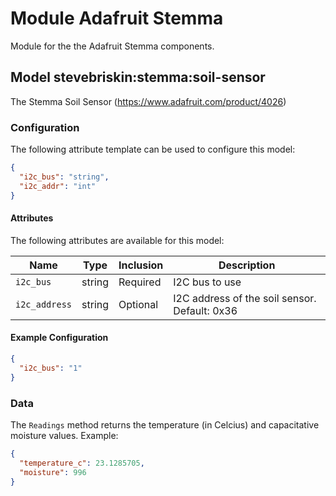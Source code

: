 # Module Adafruit Stemma

Module for the the Adafruit Stemma components.

## Model stevebriskin:stemma:soil-sensor

The Stemma Soil Sensor (https://www.adafruit.com/product/4026)

### Configuration
The following attribute template can be used to configure this model:

```json
{
  "i2c_bus": "string",
  "i2c_addr": "int"
}
```

#### Attributes

The following attributes are available for this model:

| Name          | Type   | Inclusion | Description                |
|---------------|--------|-----------|----------------------------|
| `i2c_bus` | string  | Required  | I2C bus to use |
| `i2c_address` | string | Optional  | I2C address of the soil sensor. Default: 0x36 |

#### Example Configuration

```json
{
  "i2c_bus": "1"
}
```

### Data

The `Readings` method returns the temperature (in Celcius) and capacitative moisture values. Example:
```json
{
  "temperature_c": 23.1285705,
  "moisture": 996
}
```